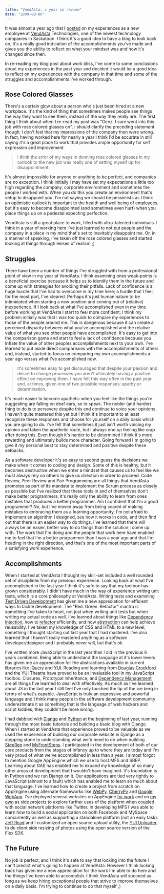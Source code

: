 ```yaml
---
title: "VendAsta: a year in review"
date: "2009-08-06"
---
```


It was almost a year ago that I [posted](https://davemo.wordpress.com/2008/08/18/work-bliss/) on my experiences as a new employee at [VendAsta](https://www.vendasta.com) Technologies, one of the newest technology companies in Saskatoon. I think it's a good idea to have a blog to look back on, it's a really good indication of the accomplishments you've made and gives you the ability to reflect on what your mindset was and how it's changed since then.

In re-reading my blog post about work bliss, I've come to some conclusions about my experiences in the past year and decided it would be a good idea to reflect on my experiences with the company in that time and some of the struggles and accomplishments I've worked through.

## Rose Colored Glasses

There's a certain glow about a person who's just been hired at a new workplace. It's the kind of thing that sometimes makes people see things the way they want
to see them, instead of the way they really are. The first thing I think about when I re-read my post was "Geez, I sure went into this job with rose colored glasses on". I should clarify the preceding statement though; I don't feel that my impressions of the company then were wrong. In fact, having worked here for
nearly a year I think I'd be accurate in still saying it's a great place to work that provides ample opportunity for self expression and improvement.

> I think the error of my ways in donning rose colored glasses in my outlook to the new job was really one of setting myself up for disappointment.

It's almost impossible for anyone or anything to be perfect, and companies are no exception. I think initially I may have set my expectations a little too high regarding the company, corporate environment and sometimes the people I worked with. When you do this you create an environment that's setup to disappoint you. I'm not saying we should be pessimists as I think an optimistic outlook is important to the health and well being of employees, but it's easy to become disappointed (and sometimes even hurt) when you place things up on a pedestal expecting perfection.

VendAsta is still a great place to work, filled with ultra-talented individuals. I think in a year of working here I've just learned to not put people and the
company in a place in my mind that's set to inevitably disappoint me. Or, in a manner of speaking, I've taken off the rose colored glasses and started looking
at things through lenses of realism ;)

## Struggles

There have been a number of things I've struggled with from a professional point of view in my year at VendAsta. I think examining ones weak-points is a
beneficial exercise because it helps us to identify them in the future and come up with strategies for avoiding their pitfalls. Lack of confidence is a huge
hurdle that I've had to overcome in my time here; a hurdle that I feel, for the most part, I've cleared. Perhaps it's just human nature to be intimidated when
starting a new position and coming out of (relative) inexperience. If I look back at what I've accomplished even in my time before working at VendAsta I
start to feel more confident; I think my problem initially was that I was too quick to compare my experiences to those of the people around me. This is
dangerous because it can create a perceived disparity between what you've accomplished and the relative value of what you see other people have
accomplished. It's easy to get into the comparison game and start to feel a lack of confidence because you inflate the value of other peoples accomplishments
next to your own. I've learned to put aside direct comparisons with the accomplishments of others and, instead, started to focus on comparing my own
accomplishments a year ago versus what I've accomplished now.

> It's sometimes easy to get discouraged that despite your passion and desire to change processes you aren't ultimately having a positive effect on improving
them. I have felt this way often in the past year and, at times, given one of two possible responses: apathy or determination.

It's much easier to become apathetic when you feel like the things you're suggesting are falling on deaf ears, so to speak. The nobler (and harder) thing to do is to persevere despite this and continue to voice your opinions. I haven't quite mastered this yet but I think it's important to at least recognize these responses and choose for yourself on a daily basis which you are going to do. I've felt that sometimes it just isn't worth voicing my opinion and taken the apathetic route, but I always end up feeling like crap after doing this. Even though it's harder to be determined I think it's more rewarding and ultimately builds more character. Going forward I'm going to give it my personal best to stay determined and positive despite these setbacks.

As a software developer it's so easy to second guess the decisions we make when it comes to coding and design. Some of this is healthy, but it becomes
destructive when we enter a mindset that causes us to feel like we must always rely on others to give us direction in order to proceed. Code Review, Peer
Review and Pair Programming are all things that VendAsta promotes as part of its mandate to implement the Scrum process as closely as possible but I've realized
that these tools in and of themselves don't make better programmers; it's really only the ability to learn from ones mistakes that produces a better programmer.
Am I confident that I'm a good programmer? No, but I've moved away from being scared of making mistakes to embracing them as a learning opportunity. I'm not
afraid to implement an algorithm I designed, see how it works in code, and then find out that there is an easier way to do things. I've learned that there will
always be an easier, better way to do things than the solution I come up with. The work that I'm doing and the people that work here have enabled me to feel
that I'm a better programmer than I was a year ago and that I'm heading in the right direction, and that's one of the most important parts of a satisfying work
experience.

## Accomplishments

When I started at VendAsta I thought my skill-set included a well rounded set of disciplines from my previous experience. Looking back at what I've accomplished
in the last year I think it's safe to say that my toolbox has grown considerably. I didn't have much in the way of experience writing unit tests,
which is a core philosophy at VendAsta. Writing tests and examining [Test Driven Development](https://en.wikipedia.org/wiki/Test_driven_development) has given me
a new appreciation for efficient ways to tackle development. The "Red. Green. Refactor" mantra is something I've taken to heart, not just when writing unit
tests but when writing my actual code as well. I've learned about things like [Dependency Injection](https://en.wikipedia.org/wiki/Dependency_injection), how
to [refactor](https://en.wikipedia.org/wiki/Refactor) efficiently, and how [abstraction](https://en.wikipedia.org/wiki/Abstraction_(computer_science)) can
help achieve reusability. I've taken my knowledge of CSS and HTML to a new level, something I thought starting out last year that I had mastered. I've also
learned that I haven't really mastered anything as a software developer/designer and I probably never will, but that's ok.

I've written more JavaScript in the last year than I did in the previous 6 years combined. Being able to understand the language at it's lower levels has given
me an appreciation for the abstractions available in current libraries like [jQuery](https://www.jquery.com) and [YUI](https://developer.yahoo.com/yui/).
Reading and learning from [Douglas Crockford](https://crockford.com/) and the YUI Theatre have proved to be an invaluable tool in my JavaScript toolbox. Closures, Prototypal Inheritance, and [Dependency Management](https://davemo.wordpress.com/2009/03/13/javascript-dependency-management-and-yui-loader-quirks/) are all things I've learned to deal with effectively. As much as I've learned about JS in the last year I still feel I've only touched the tip of the ice berg
in terms of what's capable. JavaScript is truly an expressive and powerful language and I think many people in the software development community
underestimate it as something that is the language of web hackers and script kiddies; they couldn't be more wrong.

I had dabbled with [Django](https://www.djangoproject.com) and [Python](https://python.org/) at the beginning of last year, running through the
most basic tutorials and building a basic blog with Django. When I started at VendAsta that experience proved to be valuable as we used the experience of
building our corporate website in Django as a stepping stone to understanding what we'd need to do when building [StepRep](https://steprep.myfrontsteps.com)
and [MyFrontSteps](https://www.myfrontsteps.com). I participated in the development of both of our core products from the stages of infancy up to where
they are today and I'm very proud of what we've accomplished in less than a year. I almost forgot to mention Google AppEngine which we use to host MFS and
SREP. Learning about GAE has enabled me to expand my knowledge of so many other areas of development that I wouldn't have imagined. It's foundation is in Python
and we run Django on it. Our applications are tied very tightly to JavaScript (almost to a fault) which has enabled me to learn so much about that language.
I've learned how to create a project from scratch on AppEngine using alternate frameworks like [WebPy](https://webpy.org/), [CherryPy](https://www.cherrypy.org/)
and [Google WebApp](https://code.google.com/appengine/docs/python/tools/webapp/). I've deployed several websites on AppEngine [for work](https://take5billiards.appspot.com) and on [my own](https://first.draftmovies.com) as side projects to explore further uses of the platform when coupled with social network platforms like Twitter. In developing MFS I was able to learn how to build a social application on both Facebook and MySpace concurrently as well as supporting a standalone platform (not an easy task). [Jeff Read](https://www.ifisgeek.com) and I customized an open source upload utility, the [YUI Uploader](https://developer.yahoo.com/yui/uploader/), to do client side resizing of photos using the open source version of the Flex SDK.

## The Future

No job is perfect, and I think it's safe to say that looking into the future I can't predict what's going to happen at VendAsta. However I think looking back
has given me a new appreciation for the work I'm able to do here and the things I've been able to accomplish. I think VendAsta will succeed as long as we keep
hiring exceptional people that strive to improve themselves on a daily basis. I'm trying to continue to do that myself ;)
